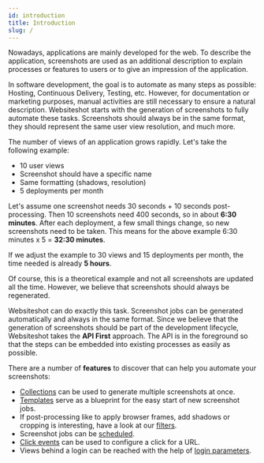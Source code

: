 ```yaml
---
id: introduction
title: Introduction
slug: /
---
```


Nowadays, applications are mainly developed for the web. To describe the application, screenshots are used as an additional description to explain processes or features to users or to give an impression of the application.

In software development, the goal is to automate as many steps as possible: Hosting, Continuous Delivery, Testing, etc. However, for documentation or marketing purposes, manual activities are still necessary to ensure a natural description. Websiteshot starts with the generation of screenshots to fully automate these tasks. Screenshots should always be in the same format, they should represent the same user view resolution, and much more.

The number of views of an application grows rapidly. Let's take the following example:

- 10 user views
- Screenshot should have a specific name
- Same formatting (shadows, resolution)
- 5 deployments per month

Let's assume one screenshot needs 30 seconds + 10 seconds post-processing. Then 10 screenshots need 400 seconds, so in about **6:30 minutes**. After each deployment, a few small things change, so new screenshots need to be taken. This means for the above example 6:30 minutes x 5 = **32:30 minutes**.

If we adjust the example to 30 views and 15 deployments per month, the time needed is already **5 hours**.

Of course, this is a theoretical example and not all screenshots are updated all the time. However, we believe that screenshots should always be regenerated.

Websiteshot can do exactly this task. Screenshot jobs can be generated automatically and always in the same format. Since we believe that the generation of screenshots should be part of the development lifecycle, Websiteshot takes the **API First** approach. The API is in the foreground so that the steps can be embedded into existing processes as easily as possible.

There are a number of **features** to discover that can help you automate your screenshots:

- [Collections](../features/collections.md) can be used to generate multiple screenshots at once.
- [Templates](../features/templates.md) serve as a blueprint for the easy start of new screenshot jobs.
- If post-processing like to apply browser frames, add shadows or cropping is interesting, have a look at our [filters](../features/filters.md).
- Screenshot jobs can be [scheduled](../features/scheduled-jobs.md).
- [Click events](../features/click-events.md) can be used to configure a click for a URL.
- Views behind a login can be reached with the help of [login parameters](../features/guarded-websites.md).
